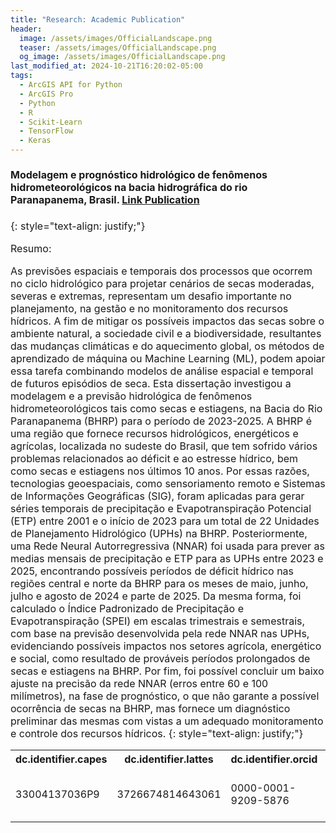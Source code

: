 ```yaml
---
title: "Research: Academic Publication"
header:
  image: /assets/images/OfficialLandscape.png
  teaser: /assets/images/OfficialLandscape.png
  og_image: /assets/images/OfficialLandscape.png
last_modified_at: 2024-10-21T16:20:02-05:00
tags:
  - ArcGIS API for Python
  - ArcGIS Pro
  - Python
  - R
  - Scikit-Learn
  - TensorFlow
  - Keras
---
```

<span style="font-size: 16px;">
  
#### Modelagem e prognóstico hidrológico de fenômenos hidrometeorológicos na bacia hidrográfica do rio Paranapanema, Brasil. [Link Publication](https://repositorio.unesp.br/entities/publication/c528fa00-c3ab-4c61-a928-b99efed94fea)

{: style="text-align: justify;"}

Resumo:


As previsões espaciais e temporais dos processos que ocorrem no ciclo hidrológico para projetar cenários de secas moderadas, severas e extremas, representam um desafio importante no planejamento, na gestão e no monitoramento dos recursos hídricos. A fim de mitigar os possíveis impactos das secas sobre o ambiente natural, a sociedade civil e a biodiversidade, resultantes das mudanças climáticas e do aquecimento global, os métodos de aprendizado de máquina ou Machine Learning (ML), podem apoiar essa tarefa combinando modelos de análise espacial e temporal de futuros episódios de seca. Esta dissertação investigou a modelagem e a previsão hidrológica de fenômenos hidrometeorológicos tais como secas e estiagens, na Bacia do Rio Paranapanema (BHRP) para o período de 2023-2025. A BHRP é uma região que fornece recursos hidrológicos, energéticos e agrícolas, localizada no sudeste do Brasil, que tem sofrido vários problemas relacionados ao déficit e ao estresse hídrico, bem como secas e estiagens nos últimos 10 anos. Por essas razões, tecnologias geoespaciais, como sensoriamento remoto e Sistemas de Informações Geográficas (SIG), foram aplicadas para gerar séries temporais de precipitação e Evapotranspiração Potencial (ETP) entre 2001 e o início de 2023 para um total de 22 Unidades de Planejamento Hidrológico (UPHs) na BHRP. Posteriormente, uma Rede Neural Autorregressiva (NNAR) foi usada para prever as medias mensais de precipitação e ETP para as UPHs entre 2023 e 2025, encontrando possíveis períodos de déficit hídrico nas regiões central e norte da BHRP para os meses de maio, junho, julho e agosto de 2024 e parte de 2025. Da mesma forma, foi calculado o Índice Padronizado de Precipitação e Evapotranspiração (SPEI) em escalas trimestrais e semestrais, com base na previsão desenvolvida pela rede NNAR nas UPHs, evidenciando possíveis impactos nos setores agrícola, energético e social, como resultado de prováveis períodos prolongados de secas e estiagens na BHRP. Por fim, foi possível concluir um baixo ajuste na precisão da rede NNAR (erros entre 60 e 100 milímetros), na fase de prognóstico, o que não garante a possível ocorrência de secas na BHRP, mas fornece um diagnóstico preliminar das mesmas com vistas a um adequado monitoramento e controle dos recursos hídricos.
{: style="text-align: justify;"}


<table>
  <tr>
    <th>dc.identifier.capes</th>
    <th>dc.identifier.lattes</th>
    <th>dc.identifier.orcid</th>
    <th>dc.identifier.uri</th>
    <th>dc.publisher</th>
  </tr>
  <tr>
    <td>33004137036P9</td>
    <td>3726674814643061</td>
    <td>0000-0001-9209-5876</td>
    <td>https://hdl.handle.net/11449/257904</td>
    <td>Universidade Estadual Paulista (Unesp)</td>
  </tr>
</table>


